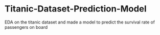 # Titanic-Dataset-Prediction-Model
EDA on the titanic dataset and made a model to predict the survival rate of passengers on board
